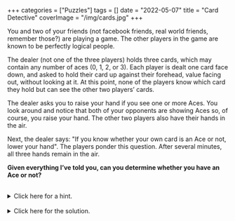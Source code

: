 +++
categories = ["Puzzles"]
tags = []
date = "2022-05-07"
title = "Card Detective"
coverImage = "/img/cards.jpg"
+++

You and two of your friends (not facebook friends, real world friends, remember those?) are playing a game. The other players in the game are known to be perfectly logical people.

<!--more-->

The dealer (not one of the three players) holds three cards, which may contain any number of aces (0, 1, 2, or 3). Each player is dealt one card face down, and asked to hold their card up against their forehead, value facing out, without looking at it. At this point, none of the players know which card they hold but can see the other two players’ cards. 

The dealer asks you to raise your hand if you see one or more Aces. You look around and notice that both of your opponents are showing Aces so, of course, you raise your hand. The other two players also have their hands in the air. 

Next, the dealer says: "If you know whether your own card is an Ace or not, lower your hand". The players ponder this question. After several minutes, all three hands remain in the air.

**Given everything I’ve told you, can you determine whether you have an Ace or not?**

<br>
<details>
<summary>Click here for a hint.</summary>
The solution to this puzzle involves indirect thinking, in the sense that it requires you to reach a conclusion based on other people’s inability to reach a conclusion. 

</details>
<br>

<details>
<summary>Click here for the solution.</summary>
Let’s call the three players A (that's you), B, and C. Player B’s hand is in the air because she sees at least one ace, which you know could be player C’s card. Now let’s imagine you hold some card other an ace. Player B will reason as follows:

> I can see that Player A doesn’t have an ace, so Player C must be looking at my ace. Player C can make a symmetric argument (if A doesn’t have an ace, then Player B must be looking at my ace).

Thus, if you don’t hold an ace, with a moment of thought it will be obvious to hyper-logical players B and C that they hold aces and their hands will drop. The fact that they appear to be unable to reach that conclusion, after some time, suggests that you must be holding an ace.
</details>
